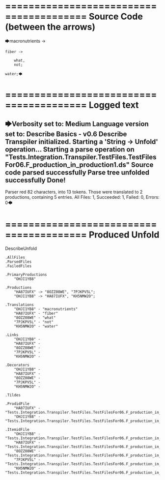 ========================================
Source Code (between the arrows)
========================================

🡆macronutrients ->

    fiber ->

        what,
        not;
    
    water;🡄

========================================
Logged text
========================================

🡆Verbosity set to: Medium
Language version set to: Describe Basics - v0.6
Describe Transpiler initialized.
Starting a 'String -> Unfold' operation...
Starting a parse operation on "Tests.Integration.Transpiler.TestFiles.TestFilesFor06.F_production_in_production1.ds"
Source code parsed successfully
Parse tree unfolded successfully
Done!
------------------------
Parser red 82 characters, into 13 tokens.
Those were translated to 2 productions, containing 5 entries.
All Files: 1, Succeeded: 1, Failed: 0, Errors: 0🡄

========================================
Produced Unfold
========================================

DescribeUnfold

    .AllFiles
    .ParsedFiles
    .FailedFiles

    .PrimaryProductions
        "OHJI1YB8" 

    .Productions
        "HA87IUFX" -> "8OZZ08WE", "7PJKPV5L";
        "OHJI1YB8" -> "HA87IUFX", "KH5NMW2O";

    .Translations
        "OHJI1YB8" - "macronutrients"
        "HA87IUFX" - "fiber"
        "8OZZ08WE" - "what"
        "7PJKPV5L" - "not"
        "KH5NMW2O" - "water"

    .Links
        "OHJI1YB8" - 
        "HA87IUFX" - 
        "8OZZ08WE" - 
        "7PJKPV5L" - 
        "KH5NMW2O" - 

    .Decorators
        "OHJI1YB8" - 
        "HA87IUFX" - 
        "8OZZ08WE" - 
        "7PJKPV5L" - 
        "KH5NMW2O" - 

    .Tildes

    .ProdidFile
        "HA87IUFX" - "Tests.Integration.Transpiler.TestFiles.TestFilesFor06.F_production_in_production1.ds"
        "OHJI1YB8" - "Tests.Integration.Transpiler.TestFiles.TestFilesFor06.F_production_in_production1.ds"

    .ItemidFile
        "OHJI1YB8" - "Tests.Integration.Transpiler.TestFiles.TestFilesFor06.F_production_in_production1.ds"
        "HA87IUFX" - "Tests.Integration.Transpiler.TestFiles.TestFilesFor06.F_production_in_production1.ds"
        "8OZZ08WE" - "Tests.Integration.Transpiler.TestFiles.TestFilesFor06.F_production_in_production1.ds"
        "7PJKPV5L" - "Tests.Integration.Transpiler.TestFiles.TestFilesFor06.F_production_in_production1.ds"
        "KH5NMW2O" - "Tests.Integration.Transpiler.TestFiles.TestFilesFor06.F_production_in_production1.ds"

